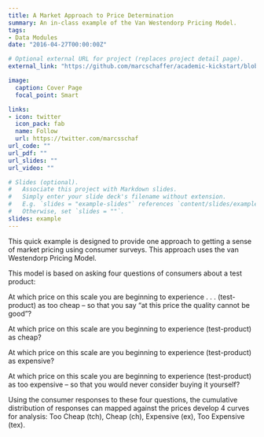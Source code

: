 ```yaml
---
title: A Market Approach to Price Determination
summary: An in-class example of the Van Westendorp Pricing Model.
tags:
- Data Modules
date: "2016-04-27T00:00:00Z"

# Optional external URL for project (replaces project detail page).
external_link: "https://github.com/marcschaffer/academic-kickstart/blob/master/static/files/PriceSensitivityMeter.html"

image:
  caption: Cover Page
  focal_point: Smart

links:
- icon: twitter
  icon_pack: fab
  name: Follow
  url: https://twitter.com/marcsschaf
url_code: ""
url_pdf: ""
url_slides: ""
url_video: ""

# Slides (optional).
#   Associate this project with Markdown slides.
#   Simply enter your slide deck's filename without extension.
#   E.g. `slides = "example-slides"` references `content/slides/example-slides.md`.
#   Otherwise, set `slides = ""`.
slides: example
---
```


This quick example is designed to provide one approach to getting a sense of market pricing using consumer surveys. This approach uses the van Westendorp Pricing Model.

This model is based on asking four questions of consumers about a test product:

At which price on this scale you are beginning to experience . . . (test-product) as too cheap – so that you say “at this price the quality cannot be good”?

At which price on this scale are you beginning to experience (test-product) as cheap?

At which price on this scale are you beginning to experience (test-product) as expensive?

At which price on this scale you are beginning to experience (test-product) as too expensive – so that you would never consider buying it yourself?

Using the consumer responses to these four questions, the cumulative distribution of responses can mapped against the prices develop 4 curves for analysis: Too Cheap (tch), Cheap (ch), Expensive (ex), Too Expensive (tex).

